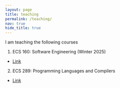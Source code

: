 ```yaml
---
layout: page
title: teaching
permalink: /teaching/
nav: true
hide_title: true
---
```


I am teaching the following courses

1. ECS 160: Software Engineering (Winter 2025)
- [Link](https://github.com/davsec-teaching/ECS160-Winter2025)

2. ECS 289: Programming Languages and Compilers
- [Link](https://github.com/davsec-teaching/ECS289C-Spring2025)


